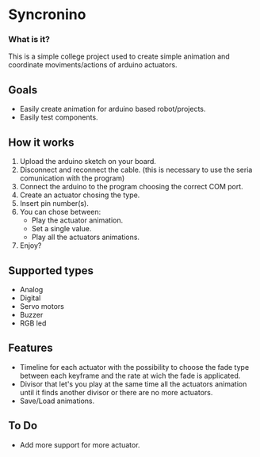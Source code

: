 # Syncronino
### What is it?
This is a simple college project used to create simple animation and coordinate moviments/actions of arduino actuators.
## Goals
* Easily create animation for arduino based robot/projects.
* Easily test components.
## How it works
1. Upload the arduino sketch on your board.
2. Disconnect and reconnect the cable. (this is necessary to use the seria comunication with the program)
3. Connect the arduino to the program choosing the correct COM port.
4. Create an actuator chosing the type.
5. Insert pin number(s).
6. You can chose between:
    * Play the actuator animation.
    * Set a single value.
    * Play all the actuators animations.
7. Enjoy?

## Supported types
* Analog
* Digital
* Servo motors
* Buzzer
* RGB led
## Features
* Timeline for each actuator with the possibility to choose the fade type between each keyframe and the rate at wich the fade is applicated.
* Divisor that let's you play at the same time all the actuators animation until it finds another divisor or there are no more actuators.
* Save/Load animations.
## To Do
* Add more support for more actuator.